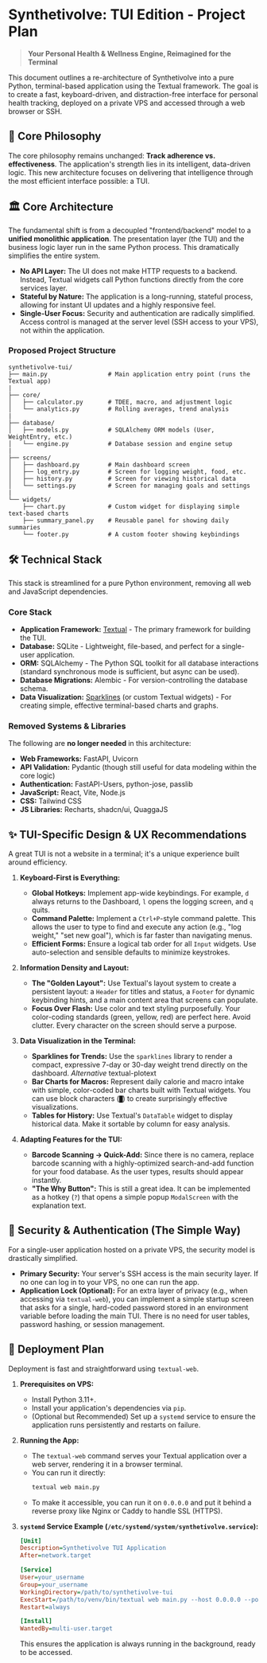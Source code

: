 # Synthetivolve: TUI Edition - Project Plan

> **Your Personal Health & Wellness Engine, Reimagined for the Terminal**

This document outlines a re-architecture of Synthetivolve into a pure Python, terminal-based application using the Textual framework. The goal is to create a fast, keyboard-driven, and distraction-free interface for personal health tracking, deployed on a private VPS and accessed through a web browser or SSH.

## 🎯 Core Philosophy

The core philosophy remains unchanged: **Track adherence vs. effectiveness**. The application's strength lies in its intelligent, data-driven logic. This new architecture focuses on delivering that intelligence through the most efficient interface possible: a TUI.

## 🏛️ Core Architecture

The fundamental shift is from a decoupled "frontend/backend" model to a **unified monolithic application**. The presentation layer (the TUI) and the business logic layer run in the same Python process. This dramatically simplifies the entire system.

*   **No API Layer:** The UI does not make HTTP requests to a backend. Instead, Textual widgets call Python functions directly from the core services layer.
*   **Stateful by Nature:** The application is a long-running, stateful process, allowing for instant UI updates and a highly responsive feel.
*   **Single-User Focus:** Security and authentication are radically simplified. Access control is managed at the server level (SSH access to your VPS), not within the application.

### Proposed Project Structure

```
synthetivolve-tui/
├── main.py                 # Main application entry point (runs the Textual app)
|
├── core/
│   ├── calculator.py       # TDEE, macro, and adjustment logic
│   └── analytics.py        # Rolling averages, trend analysis
|
├── database/
│   ├── models.py           # SQLAlchemy ORM models (User, WeightEntry, etc.)
│   └── engine.py           # Database session and engine setup
|
├── screens/
│   ├── dashboard.py        # Main dashboard screen
│   ├── log_entry.py        # Screen for logging weight, food, etc.
│   ├── history.py          # Screen for viewing historical data
│   └── settings.py         # Screen for managing goals and settings
|
└── widgets/
    ├── chart.py            # Custom widget for displaying simple text-based charts
    ├── summary_panel.py    # Reusable panel for showing daily summaries
    └── footer.py           # A custom footer showing keybindings
```

## 🛠️ Technical Stack

This stack is streamlined for a pure Python environment, removing all web and JavaScript dependencies.

### Core Stack
*   **Application Framework:** [Textual](https.textualize.io) - The primary framework for building the TUI.
*   **Database:** SQLite - Lightweight, file-based, and perfect for a single-user application.
*   **ORM:** SQLAlchemy - The Python SQL toolkit for all database interactions (standard synchronous mode is sufficient, but async can be used).
*   **Database Migrations:** Alembic - For version-controlling the database schema.
*   **Data Visualization:** [Sparklines](https://pypi.org/project/sparklines/) (or custom Textual widgets) - For creating simple, effective terminal-based charts and graphs.

### Removed Systems & Libraries
The following are **no longer needed** in this architecture:
*   **Web Frameworks:** FastAPI, Uvicorn
*   **API Validation:** Pydantic (though still useful for data modeling within the core logic)
*   **Authentication:** FastAPI-Users, python-jose, passlib
*   **JavaScript:** React, Vite, Node.js
*   **CSS:** Tailwind CSS
*   **JS Libraries:** Recharts, shadcn/ui, QuaggaJS

## ✨ TUI-Specific Design & UX Recommendations

A great TUI is not a website in a terminal; it's a unique experience built around efficiency.

1.  **Keyboard-First is Everything:**
    *   **Global Hotkeys:** Implement app-wide keybindings. For example, `d` always returns to the Dashboard, `l` opens the logging screen, and `q` quits.
    *   **Command Palette:** Implement a `Ctrl+P`-style command palette. This allows the user to type to find and execute any action (e.g., "log weight," "set new goal"), which is far faster than navigating menus.
    *   **Efficient Forms:** Ensure a logical tab order for all `Input` widgets. Use auto-selection and sensible defaults to minimize keystrokes.

2.  **Information Density and Layout:**
    *   **The "Golden Layout":** Use Textual's layout system to create a persistent layout: a `Header` for titles and status, a `Footer` for dynamic keybinding hints, and a main content area that screens can populate.
    *   **Focus Over Flash:** Use color and text styling purposefully. Your color-coding standards (green, yellow, red) are perfect here. Avoid clutter. Every character on the screen should serve a purpose.

3.  **Data Visualization in the Terminal:**
    *   **Sparklines for Trends:** Use the `sparklines` library to render a compact, expressive 7-day or 30-day weight trend directly on the dashboard. *Alternative* textual-plotext
    *   **Bar Charts for Macros:** Represent daily calorie and macro intake with simple, color-coded bar charts built with Textual widgets. You can use block characters (`█`) to create surprisingly effective visualizations.
    *   **Tables for History:** Use Textual's `DataTable` widget to display historical data. Make it sortable by column for easy analysis.

4.  **Adapting Features for the TUI:**
    *   **Barcode Scanning -> Quick-Add:** Since there is no camera, replace barcode scanning with a highly-optimized search-and-add function for your food database. As the user types, results should appear instantly.
    *   **"The Why Button":** This is still a great idea. It can be implemented as a hotkey (`?`) that opens a simple popup `ModalScreen` with the explanation text.

## 🔐 Security & Authentication (The Simple Way)

For a single-user application hosted on a private VPS, the security model is drastically simplified.

*   **Primary Security:** Your server's SSH access is the main security layer. If no one can log in to your VPS, no one can run the app.
*   **Application Lock (Optional):** For an extra layer of privacy (e.g., when accessing via `textual-web`), you can implement a simple startup screen that asks for a single, hard-coded password stored in an environment variable before loading the main TUI. There is no need for user tables, password hashing, or session management.

## 🚀 Deployment Plan

Deployment is fast and straightforward using `textual-web`.

1.  **Prerequisites on VPS:**
    *   Install Python 3.11+.
    *   Install your application's dependencies via `pip`.
    *   (Optional but Recommended) Set up a `systemd` service to ensure the application runs persistently and restarts on failure.

2.  **Running the App:**
    *   The `textual-web` command serves your Textual application over a web server, rendering it in a browser terminal.
    *   You can run it directly:
        ```bash
        textual web main.py
        ```
    *   To make it accessible, you can run it on `0.0.0.0` and put it behind a reverse proxy like Nginx or Caddy to handle SSL (HTTPS).

3.  **`systemd` Service Example (`/etc/systemd/system/synthetivolve.service`):**
    ```ini
    [Unit]
    Description=Synthetivolve TUI Application
    After=network.target

    [Service]
    User=your_username
    Group=your_username
    WorkingDirectory=/path/to/synthetivolve-tui
    ExecStart=/path/to/venv/bin/textual web main.py --host 0.0.0.0 --port 8080
    Restart=always

    [Install]
    WantedBy=multi-user.target
    ```
    This ensures the application is always running in the background, ready to be accessed.
